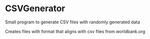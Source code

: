 # CSVGenerator
Small program to generate CSV files with randomly generated data

Creates files with format that aligns with csv files from worldbank.org
